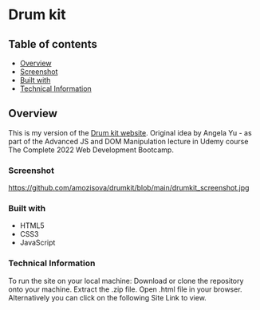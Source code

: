 # Drum kit
## Table of contents

  - [Overview](#overview)
  - [Screenshot](#screenshot)
  - [Built with](#built-with)
  - [Technical Information](#technical-information)
 
 
## Overview
This is my version of the [Drum kit website](https://www.udemy.com/course/the-complete-web-development-bootcamp).
Original idea by Angela Yu - as part of the Advanced JS and DOM Manipulation lecture in Udemy course The Complete 2022 Web Development Bootcamp.

### Screenshot
https://github.com/amozisova/drumkit/blob/main/drumkit_screenshot.jpg

### Built with
- HTML5
- CSS3
- JavaScript

### Technical Information
To run the site on your local machine:
Download or clone the repository onto your machine.
Extract the .zip file.
Open .html file in your browser.
Alternatively you can click on the following Site Link to view.


